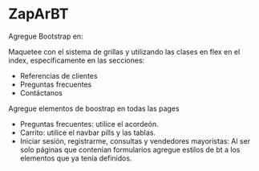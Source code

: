 # ZapArBT

Agregue Bootstrap en:

Maquetee con el sistema de grillas y utilizando las clases en flex en el index, específicamente en las secciones:
- Referencias de clientes
- Preguntas frecuentes 
- Contáctanos

Agregue elementos de boostrap en todas las pages
- Preguntas frecuentes: utilice el acordeón.
- Carrito: utilice el navbar pills y las tablas.
- Iniciar sesión, registrarme, consultas y vendedores mayoristas: Al ser solo páginas que contenían formularios agregue
 estilos de bt a los elementos que ya tenía definidos.
